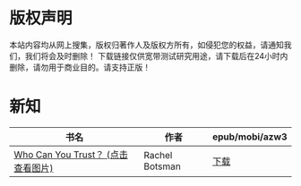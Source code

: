 # 版权声明

本站内容均从网上搜集，版权归著作人及版权方所有，如侵犯您的权益，请通知我们，我们将会及时删除！ 下载链接仅供宽带测试研究用途，请下载后在24小时内删除，请勿用于商业目的。请支持正版！

# 新知

| 书名 | 作者 | epub/mobi/azw3 |
| --- | --- | --- |
| [Who Can You Trust？ (点击查看图片)](https://www.dushupai.com/attachment/2024/06/04/87a2f60a7fd5ec58.jpg) | Rachel Botsman | [下载](https://url89.ctfile.com/f/31084289-1357021600-6613cf?p=8866) |

